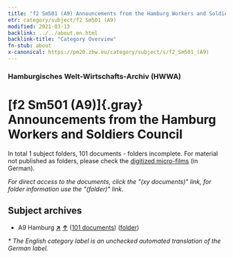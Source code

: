 ```yaml
---
title: "f2 Sm501 (A9) Announcements from the Hamburg Workers and Soldiers Council"
etr: category/subject/f2 Sm501 (A9)
modified: 2021-03-13
backlink: ../../about.en.html
backlink-title: "Category Overview"
fn-stub: about
x-canonical: https://pm20.zbw.eu/category/subject/s/f2_Sm501_(A9)
---
```


### Hamburgisches Welt-Wirtschafts-Archiv (HWWA)
# [f2 Sm501 (A9)]{.gray}&#8201; Announcements from the Hamburg Workers and Soldiers Council&#160; 





In total 1 subject folders, 101 documents - folders incomplete.
For material not published as folders, please check the [digitized micro-films](/film/h1_sh.de.html) (in German).

_For direct access to the documents, click the "(xy documents)" link, for folder information use the "(folder)" link._

## Subject archives


- A9 Hamburg [**&nearr;**](../../../geo/i/140905/about.en.html "Hamburg (all folders)") [**&uarr;**](../../../geo/about.en.html#A9 "Country category system") (<a href="https://pm20.zbw.eu/dfgview/sh/140905,144306" title="about: Hamburg : Announcements from the Hamburg Workers and Soldiers Council" target="_blank">101 documents</a>) ([folder](../../../../folder/sh/1409xx/140905/1443xx/144306/about.en.html))


_* The English category label is an unchecked automated translation of the German label._

